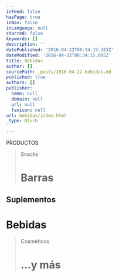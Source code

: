```yaml
---
inFeed: false
hasPage: true
inNav: false
inLanguage: null
starred: false
keywords: []
description: ''
datePublished: '2016-04-22T00:34:15.383Z'
dateModified: '2016-04-22T00:34:15.005Z'
title: Bebidas
author: []
sourcePath: _posts/2016-04-22-bebidas.md
published: true
authors: []
publisher:
  name: null
  domain: null
  url: null
  favicon: null
url: bebidas/index.html
_type: Blurb

---
```

PRODUCTOS 
> 
> Snacks 
> 
> # Barras 

## Suplementos

# Bebidas

> Cosméticos
> 
> # ...y más